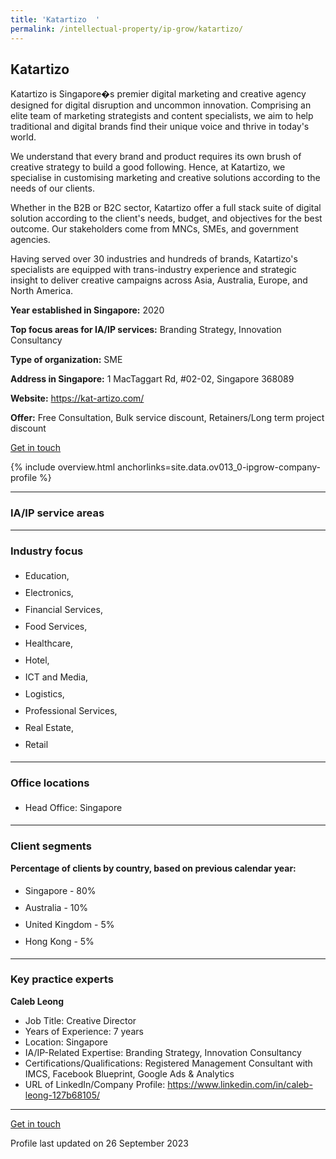 ```yaml
---
title: 'Katartizo  '
permalink: /intellectual-property/ip-grow/katartizo/
---
```


## Katartizo  

Katartizo is Singapore�s premier digital marketing and creative agency designed for digital disruption and uncommon innovation. Comprising an elite team of marketing strategists and content specialists, we aim to help traditional and digital brands find their unique voice and thrive in today's world.

We understand that every brand and product requires its own brush of creative strategy to build a good following. Hence, at Katartizo, we specialise in customising marketing and creative solutions according to the needs of our clients.
 
Whether in the B2B or B2C sector, Katartizo offer a full stack suite of digital solution according to the client's needs, budget, and objectives for the best outcome. Our stakeholders come from MNCs, SMEs, and government agencies.

Having served over 30 industries and hundreds of brands, Katartizo's specialists are equipped with trans-industry experience and strategic insight to deliver creative campaigns across Asia, Australia, Europe, and North America.

<b>Year established in Singapore:</b> 2020

<b>Top focus areas for IA/IP services:</b> Branding Strategy, Innovation Consultancy

<b>Type of organization:</b> SME

<b>Address in Singapore:</b> 1 MacTaggart Rd, #02-02, Singapore 368089

<b>Website:</b> <a href='https://kat-artizo.com/'>https://kat-artizo.com/</a>

<b>Offer:</b> Free Consultation, Bulk service discount, Retainers/Long term project discount

<a class='btn' href='https://form.gov.sg/64fad3758b89590011503dec' target='_blank' rel='noopener'>Get in touch</a>

{% include overview.html anchorlinks=site.data.ov013_0-ipgrow-company-profile %}

---
<a name='ip-related-service-areas'></a>
### IA/IP service areas

---
<a name='industry-focus'></a>
### Industry focus

<ul><li style='line-height: 27px; margin: 0px 0px !important'> Education, </li><li style='line-height: 27px; margin: 0px 0px !important'>Electronics, </li><li style='line-height: 27px; margin: 0px 0px !important'>Financial Services, </li><li style='line-height: 27px; margin: 0px 0px !important'>Food Services, </li><li style='line-height: 27px; margin: 0px 0px !important'>Healthcare, </li><li style='line-height: 27px; margin: 0px 0px !important'>Hotel, </li><li style='line-height: 27px; margin: 0px 0px !important'>ICT and Media, </li><li style='line-height: 27px; margin: 0px 0px !important'>Logistics, </li><li style='line-height: 27px; margin: 0px 0px !important'>Professional Services, </li><li style='line-height: 27px; margin: 0px 0px !important'>Real Estate, </li><li style='line-height: 27px; margin: 0px 0px !important'>Retail</li></ul>

---
<a name='office-locations'></a>
### Office locations

<ul><li style='line-height: 27px; margin: 0px 0px !important'> Head Office: Singapore</li></ul>

---
<a name='client-segments'></a>
### Client segments

**Percentage of clients by country, based on previous calendar year:**

<ul><li style='line-height: 27px; margin: 0px 0px !important'> Singapore - 80%</li><li style='line-height: 27px; margin: 0px 0px !important'>Australia - 10%</li><li style='line-height: 27px; margin: 0px 0px !important'>United Kingdom - 5%</li><li style='line-height: 27px; margin: 0px 0px !important'>Hong Kong - 5%</li></ul>

---
<a name='key-practice-experts'></a>
### Key practice experts

**Caleb Leong**

- Job Title: Creative Director
- Years of Experience: 7 years
- Location: Singapore
- IA/IP-Related Expertise: Branding Strategy, Innovation Consultancy
- Certifications/Qualifications: Registered Management Consultant with IMCS, Facebook Blueprint, Google Ads & Analytics
- URL of LinkedIn/Company Profile: <a href="https://www.linkedin.com/in/caleb-leong-127b68105/" target="_blank" rel="noopener">https://www.linkedin.com/in/caleb-leong-127b68105/</a>

---
<p>
<a class='btn' href='https://form.gov.sg/64fad3758b89590011503dec' target='_blank' rel='noopener'>Get in touch</a>
</p>
Profile last updated on 26 September 2023
